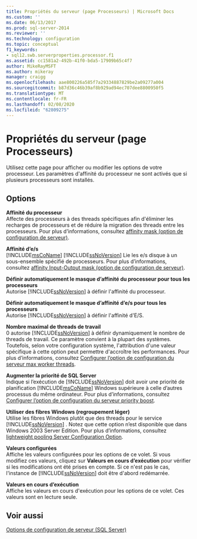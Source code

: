 ```yaml
---
title: Propriétés du serveur (page Processeurs) | Microsoft Docs
ms.custom: ''
ms.date: 06/13/2017
ms.prod: sql-server-2014
ms.reviewer: ''
ms.technology: configuration
ms.topic: conceptual
f1_keywords:
- sql12.swb.serverproperties.processor.f1
ms.assetid: cc1581a2-492b-41f0-bda5-17909b65c4f7
author: MikeRayMSFT
ms.author: mikeray
manager: craigg
ms.openlocfilehash: aae800226a585f7a29334887829be2a09277a004
ms.sourcegitcommit: b87d36c46b39af8b929ad94ec707dee8800950f5
ms.translationtype: MT
ms.contentlocale: fr-FR
ms.lasthandoff: 02/08/2020
ms.locfileid: "62809275"
---
```

# <a name="server-properties-processors-page"></a>Propriétés du serveur (page Processeurs)
  Utilisez cette page pour afficher ou modifier les options de votre processeur. Les paramètres d'affinité du processeur ne sont activés que si plusieurs processeurs sont installés.  
  
## <a name="options"></a>Options  
 **Affinité du processeur**  
 Affecte des processeurs à des threads spécifiques afin d'éliminer les recharges de processeurs et de réduire la migration des threads entre les processeurs. Pour plus d’informations, consultez [affinity mask (option de configuration de serveur)](affinity-mask-server-configuration-option.md).  
  
 **Affinité d’e/s**  
 [!INCLUDE[msCoName](../../includes/msconame-md.md)] [!INCLUDE[ssNoVersion](../../includes/ssnoversion-md.md)] Lie les e/s disque à un sous-ensemble spécifié de processeurs. Pour plus d’informations, consultez [affinity Input-Output mask (option de configuration de serveur)](affinity-input-output-mask-server-configuration-option.md).  
  
 **Définir automatiquement le masque d’affinité du processeur pour tous les processeurs**  
 Autorise [!INCLUDE[ssNoVersion](../../includes/ssnoversion-md.md)] à définir l'affinité du processeur.  
  
 **Définir automatiquement le masque d’affinité d’e/s pour tous les processeurs**  
 Autorise [!INCLUDE[ssNoVersion](../../includes/ssnoversion-md.md)] à définir l'affinité d'E/S.  
  
 **Nombre maximal de threads de travail**  
 0 autorise [!INCLUDE[ssNoVersion](../../includes/ssnoversion-md.md)] à définir dynamiquement le nombre de threads de travail. Ce paramètre convient à la plupart des systèmes. Toutefois, selon votre configuration système, l'attribution d'une valeur spécifique à cette option peut permettre d'accroître les performances. Pour plus d’informations, consultez [Configurer l’option de configuration du serveur max worker threads](configure-the-max-worker-threads-server-configuration-option.md).  
  
 **Augmenter la priorité de SQL Server**  
 Indique si l’exécution de [!INCLUDE[ssNoVersion](../../includes/ssnoversion-md.md)] doit avoir une priorité de planification [!INCLUDE[msCoName](../../includes/msconame-md.md)] Windows supérieure à celle d’autres processus du même ordinateur. Pour plus d’informations, consultez [Configurer l’option de configuration du serveur priority boost](configure-the-priority-boost-server-configuration-option.md).  
  
 **Utiliser des fibres Windows (regroupement léger)**  
 Utilise les fibres Windows plutôt que des threads pour le service [!INCLUDE[ssNoVersion](../../includes/ssnoversion-md.md)] . Notez que cette option n’est disponible que dans Windows 2003 Server Edition. Pour plus d’informations, consultez [lightweight pooling Server Configuration Option](lightweight-pooling-server-configuration-option.md).  
  
 **Valeurs configurées**  
 Affiche les valeurs configurées pour les options de ce volet. Si vous modifiez ces valeurs, cliquez sur **Valeurs en cours d’exécution** pour vérifier si les modifications ont été prises en compte. Si ce n'est pas le cas, l'instance de [!INCLUDE[ssNoVersion](../../includes/ssnoversion-md.md)] doit être d'abord redémarrée.  
  
 **Valeurs en cours d’exécution**  
 Affiche les valeurs en cours d'exécution pour les options de ce volet. Ces valeurs sont en lecture seule.  
  
## <a name="see-also"></a>Voir aussi  
 [Options de configuration de serveur &#40;SQL Server&#41;](server-configuration-options-sql-server.md)  
  
  
